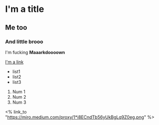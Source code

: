 # I'm a title
## Me too
### And little brooo

I'm fucking **Maaarkdoooown**

[I'm a link](www.google.fr)

- list1
- list2
- list3

1. Num 1
2. Num 2
3. Num 3

<% link_to "https://miro.medium.com/proxy/1*i8ECndTb56yUkBgLq9Z0eg.png" %>